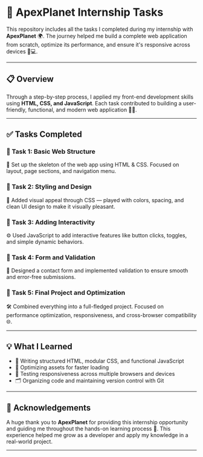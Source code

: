 # 🚀 ApexPlanet Internship Tasks

This repository includes all the tasks I completed during my internship with **ApexPlanet** 🌍. The journey helped me build a complete web application from scratch, optimize its performance, and ensure it's responsive across devices 📱💻.

---

## 📋 Overview

Through a step-by-step process, I applied my front-end development skills using **HTML, CSS, and JavaScript**. Each task contributed to building a user-friendly, functional, and modern web application 🧠✨.

---

## ✅ Tasks Completed

### 🔹 Task 1: Basic Web Structure
🔧 Set up the skeleton of the web app using HTML & CSS. Focused on layout, page sections, and navigation menu.

### 🔹 Task 2: Styling and Design
🎨 Added visual appeal through CSS — played with colors, spacing, and clean UI design to make it visually pleasant.

### 🔹 Task 3: Adding Interactivity
⚙️ Used JavaScript to add interactive features like button clicks, toggles, and simple dynamic behaviors.

### 🔹 Task 4: Form and Validation
📩 Designed a contact form and implemented validation to ensure smooth and error-free submissions.

### 🔹 Task 5: Final Project and Optimization
🛠️ Combined everything into a full-fledged project. Focused on performance optimization, responsiveness, and cross-browser compatibility 🌐.

---

## 💡 What I Learned

- 📄 Writing structured HTML, modular CSS, and functional JavaScript
- 🚀 Optimizing assets for faster loading
- 🧪 Testing responsiveness across multiple browsers and devices
- 🗂️ Organizing code and maintaining version control with Git

---

## 🙏 Acknowledgements

A huge thank you to **ApexPlanet** for providing this internship opportunity and guiding me throughout the hands-on learning process 🤝. This experience helped me grow as a developer and apply my knowledge in a real-world project.

---


